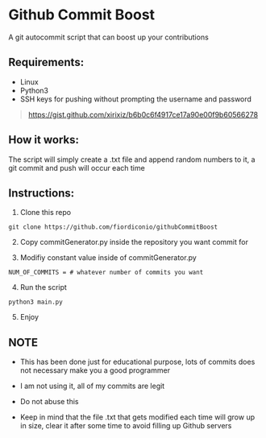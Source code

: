 # Github Commit Boost
A git autocommit script that can boost up your contributions

## Requirements:
- Linux
- Python3
- SSH keys for pushing without prompting the username and password
> https://gist.github.com/xirixiz/b6b0c6f4917ce17a90e00f9b60566278

## How it works:

The script will simply create a .txt file and append random numbers to it, a git commit and push will occur each time

## Instructions:

1. Clone this repo
```
git clone https://github.com/fiordiconio/githubCommitBoost
```

2. Copy commitGenerator.py inside the repository you want commit for

3. Modifiy constant value inside of commitGenerator.py
```
NUM_OF_COMMITS = # whatever number of commits you want
```

4. Run the script
```
python3 main.py
```

5. Enjoy

## NOTE

* This has been done just for educational purpose, lots of commits does not necessary make you a good programmer

* I am not using it, all of my commits are legit

* Do not abuse this

* Keep in mind that the file .txt that gets modified each time will grow up in size, clear it after some time to avoid filling up Github servers

